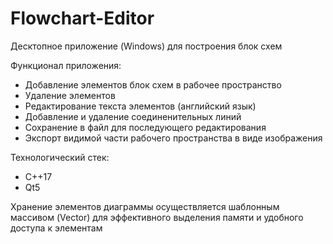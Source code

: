 # Flowchart-Editor

Десктопное приложение (Windows) для построения блок схем

Функционал приложения:
* Добавление элементов блок схем в рабочее пространство
* Удаление элементов
* Редактирование текста элементов (английский язык)
* Добавление и удаление соединенительных линий
* Сохранение в файл для последующего редактирования
* Экспорт видимой части рабочего пространства в виде изображения

Технологический стек:
* С++17
* Qt5

Хранение элементов диаграммы осуществляется шаблонным массивом (Vector) для эффективного выделения памяти и удобного доступа к элементам
